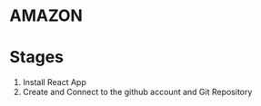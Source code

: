 # AMAZON
# Stages
1. Install React App
2. Create and Connect to the github account and Git Repository
